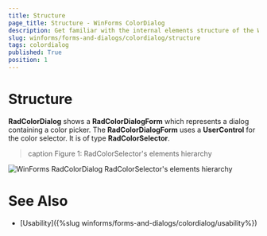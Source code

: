```yaml
---
title: Structure
page_title: Structure - WinForms ColorDialog
description: Get familiar with the internal elements structure of the WinForms ColorDialog. 
slug: winforms/forms-and-dialogs/colordialog/structure
tags: colordialog
published: True
position: 1 
---
```


# Structure 

__RadColorDialog__ shows a __RadColorDialogForm__ which represents a dialog containing a color picker. The __RadColorDialogForm__ uses a __UserControl__ for the color selector. It is of type __RadColorSelector__.

>caption Figure 1: RadColorSelector's elements hierarchy

![WinForms RadColorDialog RadColorSelector's elements hierarchy](images/colordialog-structure001.png)


# See Also

* [Usability]({%slug winforms/forms-and-dialogs/colordialog/usability%})
